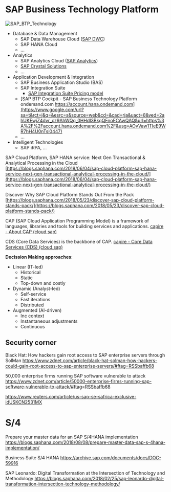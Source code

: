# SAP Business Technology Platform


![SAP_BTP_Technology](SAP_BTP_Technology.png)


- Database & Data Management
	- SAP Data Warehouse Cloud ([SAP DWC](SAP%20DWC.md))
	- SAP HANA Cloud
	- ...
- Analytics
	- SAP Analytics Cloud ([SAP Analytics](SAP%20Analytics.md))
	- [SAP Crystal Solutions](https://www.sap.com/cz/products/technology-platform/crystal-bi.html)
	- ...
- Application Development & Integration
	- SAP Business Application Studio (BAS)
	- SAP Integration Suite
		- [SAP Integration Suite Pricing model](https://discovery-center.cloud.sap/serviceCatalog/integration-suite?region=all&tab=service_plan)
	- [SAP BTP Cockpit - SAP Business Technology Platform ondemand.com https://account.hana.ondemand.com](https://www.google.com/url?sa=t&rct=j&q=&esrc=s&source=web&cd=&cad=rja&uact=8&ved=2ahUKEwjZ4dvr_cz9AhWQg_0HHdI3BkgQFnoECAwQAQ&url=https%3A%2F%2Faccount.hana.ondemand.com%2F&usg=AOvVaw1TIeE9WR7hH4U0nTsi0447)
	- ...
- Intelligent Technologies
	- SAP iRPA, ...

SAP Cloud Platform, SAP HANA service: Next Gen Transactional & Analytical Processing in the Cloud [https://blogs.saphana.com/2018/06/04/sap-cloud-platform-sap-hana-service-next-gen-transactional-analytical-processing-in-the-cloud/](https://blogs.saphana.com/2018/06/04/sap-cloud-platform-sap-hana-service-next-gen-transactional-analytical-processing-in-the-cloud/)  

Discover Why SAP Cloud Platform Stands Out From the Pack [https://blogs.saphana.com/2018/05/23/discover-sap-cloud-platform-stands-pack/](https://blogs.saphana.com/2018/05/23/discover-sap-cloud-platform-stands-pack/)


CAP (SAP Cloud Application Programming Model) is a framework of languages, libraries and tools for building services and applications.
[capire - About CAP (cloud.sap)](https://cap.cloud.sap/docs/about/)

CDS (Core Data Services) is the backbone of CAP.
[capire - Core Data Services (CDS) (cloud.sap)](https://cap.cloud.sap/docs/cds/)

**Decission Making approaches**:
- Linear (IT-led)
	- Historical
	- Static
	- Top-down and costly
- Dynamic (Analyst-led)
	- Self-service
	- Fast iterations
	- Distributed
- Augmented (AI-driven)
	- Inc context
	- Instantaneous adjustments
	- Continuous


## Security corner

Black Hat: How hackers gain root access to SAP enterprise servers through SolMan https://www.zdnet.com/article/black-hat-solman-how-hackers-could-gain-root-access-to-sap-enterprise-servers/#ftag=RSSbaffb68

50,000 enterprise firms running SAP software vulnerable to attack  https://www.zdnet.com/article/50000-enterprise-firms-running-sap-software-vulnerable-to-attack/#ftag=RSSbaffb68

https://www.reuters.com/article/us-sap-se-safrica-exclusive-idUSKCN2531MX

# S/4

Prepare your master data for an SAP S/4HANA implementation https://blogs.saphana.com/2018/08/08/prepare-master-data-sap-s-4hana-implementation/

Business Suite S/4 HANA https://archive.sap.com/documents/docs/DOC-59916



SAP Leonardo: Digital Transformation at the Intersection of Technology and Methodology https://blogs.saphana.com/2018/02/25/sap-leonardo-digital-transformation-intersection-technology-methodology/

